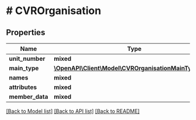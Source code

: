# # CVROrganisation

## Properties

Name | Type | Description | Notes
------------ | ------------- | ------------- | -------------
**unit_number** | **mixed** |  |
**main_type** | [**\OpenAPI\Client\Model\CVROrganisationMainTypeEnum**](CVROrganisationMainTypeEnum.md) |  |
**names** | **mixed** |  |
**attributes** | **mixed** |  |
**member_data** | **mixed** |  |

[[Back to Model list]](../../README.md#models) [[Back to API list]](../../README.md#endpoints) [[Back to README]](../../README.md)
